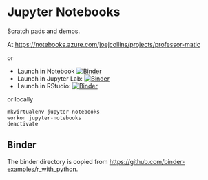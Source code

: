 # Jupyter Notebooks

Scratch pads and demos.

At <https://notebooks.azure.com/joejcollins/projects/professor-matic>

or

* Launch in Notebook [![Binder](https://mybinder.org/badge.svg)](https://mybinder.org/v2/gh/joejcollins/professor-matic.git/master)
* Launch in Jupyter Lab: [![Binder](http://mybinder.org/badge.svg)](https://mybinder.org/v2/gh/joejcollins/professor-matic.git/master?urlpath=lab)
* Launch in RStudio: [![Binder](http://mybinder.org/badge.svg)](https://mybinder.org/v2/gh/joejcollins/professor-matic.git/master?urlpath=rstudio)

or locally

    mkvirtualenv jupyter-notebooks
    workon jupyter-notebooks
    deactivate

## Binder

The binder directory is copied from <https://github.com/binder-examples/r_with_python>.
